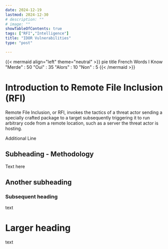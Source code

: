 ```yaml
---
date: 2024-12-19
lastmod: 2024-12-30
# description: ""
# image: ""
showTableOfContents: true 
tags: ["RFI","Intelligence"]
title: "IDOR Vulnerabilities"
type: "post"

---
```


{{< mermaid align="left" theme="neutral" >}}
pie
    title French Words I Know
    "Merde" : 50
    "Oui" : 35
    "Alors" : 10
    "Non" : 5
{{< /mermaid >}}




# Introduction to Remote File Inclusion (RFI)

Remote File Inclusion, or RFI, invokes the tactics of a threat actor sending a specially crafted package to a target subsequently triggering it to run arbitrary code from a remote location, such as a server the threat actor is hosting.


Additional Line

## Subheading - Methodology

Text here

## Another subheading

### Subsequent heading

text

# Larger heading

text
